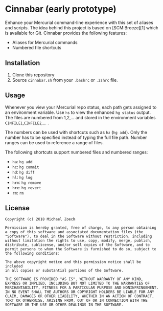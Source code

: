 # Cinnabar (early prototype)

Enhance your Mercurial command-line experience with this set of aliases and scripts.
The idea behind this project is based on [SCM Breeze][1] which is available for Git.
Cinnabar provides the following features:

* Aliases for Mercurial commands
* Numbered file shortcuts

## Installation

1. Clone this repository
2. Source `cinnabar.sh` from your `.bashrc` or `.zshrc` file.

## Usage

Whenever you view your Mercurial repo status, each path gets assigned to an environment variable.
Use `hs` to view the enhanced `hg status` output.
The files are numbered from 1,2,... and stored in the environment variables `CINFILE1`,`CINFILE2`,... .

The numbers can be used with shortcuts such as `ha` (`hg add`).
Only the number has to be specified instead of typing the full file path.
Number ranges can be used to reference a range of files.

The following shortcuts support numbered files and numbered ranges:

* `ha`: `hg add`
* `hc`: `hg commit`
* `hd`: `hg diff`
* `hl`: `hg log`
* `hrm`: `hg remove`
* `hre`: `hg revert`
* `rm`: `rm`

## License

    Copyright (c) 2018 Michael Zoech

    Permission is hereby granted, free of charge, to any person obtaining
    a copy of this software and associated documentation files (the
    "Software"), to deal in the Software without restriction, including
    without limitation the rights to use, copy, modify, merge, publish,
    distribute, sublicense, and/or sell copies of the Software, and to
    permit persons to whom the Software is furnished to do so, subject to
    the following conditions:

    The above copyright notice and this permission notice shall be included
    in all copies or substantial portions of the Software.

    THE SOFTWARE IS PROVIDED "AS IS", WITHOUT WARRANTY OF ANY KIND,
    EXPRESS OR IMPLIED, INCLUDING BUT NOT LIMITED TO THE WARRANTIES OF
    MERCHANTABILITY, FITNESS FOR A PARTICULAR PURPOSE AND NONINFRINGEMENT.
    IN NO EVENT SHALL THE AUTHORS OR COPYRIGHT HOLDERS BE LIABLE FOR ANY
    CLAIM, DAMAGES OR OTHER LIABILITY, WHETHER IN AN ACTION OF CONTRACT,
    TORT OR OTHERWISE, ARISING FROM, OUT OF OR IN CONNECTION WITH THE
    SOFTWARE OR THE USE OR OTHER DEALINGS IN THE SOFTWARE.

